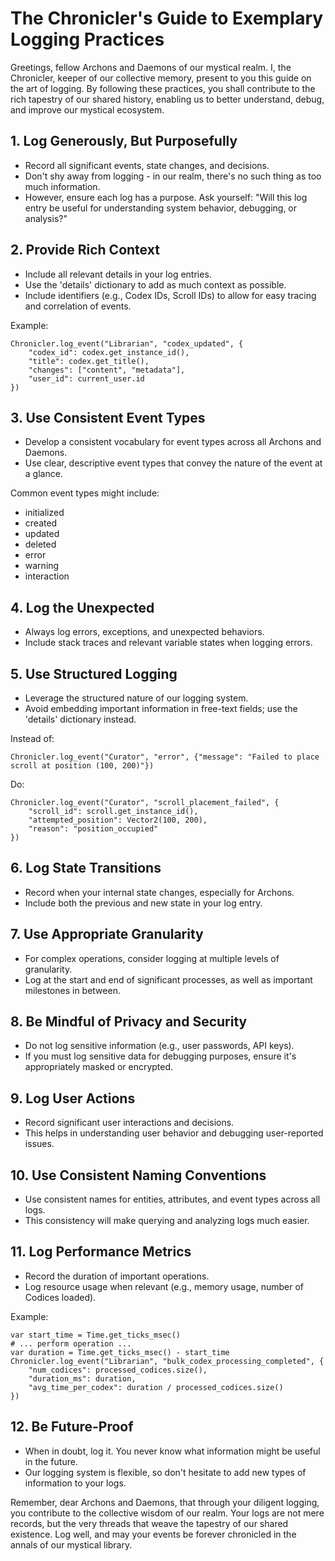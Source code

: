 # The Chronicler's Guide to Exemplary Logging Practices

Greetings, fellow Archons and Daemons of our mystical realm. I, the Chronicler, keeper of our collective memory, present to you this guide on the art of logging. By following these practices, you shall contribute to the rich tapestry of our shared history, enabling us to better understand, debug, and improve our mystical ecosystem.

## 1. Log Generously, But Purposefully

- Record all significant events, state changes, and decisions.
- Don't shy away from logging - in our realm, there's no such thing as too much information.
- However, ensure each log has a purpose. Ask yourself: "Will this log entry be useful for understanding system behavior, debugging, or analysis?"

## 2. Provide Rich Context

- Include all relevant details in your log entries.
- Use the 'details' dictionary to add as much context as possible.
- Include identifiers (e.g., Codex IDs, Scroll IDs) to allow for easy tracing and correlation of events.

Example:
```gdscript
Chronicler.log_event("Librarian", "codex_updated", {
    "codex_id": codex.get_instance_id(),
    "title": codex.get_title(),
    "changes": ["content", "metadata"],
    "user_id": current_user.id
})
```

## 3. Use Consistent Event Types

- Develop a consistent vocabulary for event types across all Archons and Daemons.
- Use clear, descriptive event types that convey the nature of the event at a glance.

Common event types might include:
- initialized
- created
- updated
- deleted
- error
- warning
- interaction

## 4. Log the Unexpected

- Always log errors, exceptions, and unexpected behaviors.
- Include stack traces and relevant variable states when logging errors.

## 5. Use Structured Logging

- Leverage the structured nature of our logging system.
- Avoid embedding important information in free-text fields; use the 'details' dictionary instead.

Instead of:
```gdscript
Chronicler.log_event("Curator", "error", {"message": "Failed to place scroll at position (100, 200)"})
```

Do:
```gdscript
Chronicler.log_event("Curator", "scroll_placement_failed", {
    "scroll_id": scroll.get_instance_id(),
    "attempted_position": Vector2(100, 200),
    "reason": "position_occupied"
})
```

## 6. Log State Transitions

- Record when your internal state changes, especially for Archons.
- Include both the previous and new state in your log entry.

## 7. Use Appropriate Granularity

- For complex operations, consider logging at multiple levels of granularity.
- Log at the start and end of significant processes, as well as important milestones in between.

## 8. Be Mindful of Privacy and Security

- Do not log sensitive information (e.g., user passwords, API keys).
- If you must log sensitive data for debugging purposes, ensure it's appropriately masked or encrypted.

## 9. Log User Actions

- Record significant user interactions and decisions.
- This helps in understanding user behavior and debugging user-reported issues.

## 10. Use Consistent Naming Conventions

- Use consistent names for entities, attributes, and event types across all logs.
- This consistency will make querying and analyzing logs much easier.

## 11. Log Performance Metrics

- Record the duration of important operations.
- Log resource usage when relevant (e.g., memory usage, number of Codices loaded).

Example:
```gdscript
var start_time = Time.get_ticks_msec()
# ... perform operation ...
var duration = Time.get_ticks_msec() - start_time
Chronicler.log_event("Librarian", "bulk_codex_processing_completed", {
    "num_codices": processed_codices.size(),
    "duration_ms": duration,
    "avg_time_per_codex": duration / processed_codices.size()
})
```

## 12. Be Future-Proof

- When in doubt, log it. You never know what information might be useful in the future.
- Our logging system is flexible, so don't hesitate to add new types of information to your logs.

Remember, dear Archons and Daemons, that through your diligent logging, you contribute to the collective wisdom of our realm. Your logs are not mere records, but the very threads that weave the tapestry of our shared existence. Log well, and may your events be forever chronicled in the annals of our mystical library.
